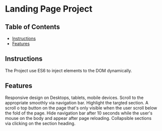 # Landing Page Project

## Table of Contents

* [Instructions](#instructions)
* [Features](#Features)

## Instructions

The Project use ES6 to inject elements to the DOM dynamically. 

## Features 
Responsive design on Desktops, tablets, mobile devices.
Scroll to the appropriate smoothly via navigation bar.
Highlight the targted section.
A scroll o top button on the page that's only visible when the user scroll below the fold of the page.
Hide navigation bar after 10 seconds while the user's mouse on the body and appear after page reloading.
Collapsible sections via clicking on the section heading.


